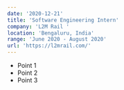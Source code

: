 ```yaml
---
date: '2020-12-21'
title: 'Software Engineering Intern'
company: 'L2M Rail '
location: 'Bengaluru, India'
range: 'June 2020 - August 2020'
url: 'https://l2mrail.com/'
---
```


- Point 1
- Point 2
- Point 3
